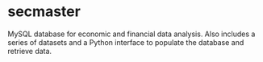 # secmaster
MySQL database for economic and financial data analysis. Also includes a series of datasets and a Python interface to populate the database and retrieve data.
